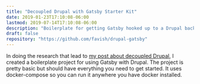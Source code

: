 ```yaml
---
title: "Decoupled Drupal with Gatsby Starter Kit"
date: 2019-01-23T17:10:08-06:00
lastmod: 2019-07-14T17:10:08-06:00
description: "Boilerplate for getting Gatsby hooked up to a Drupal backend."
draft: false
repository: "https://github.com/favish/drupal-gatsby"
---
```


In doing the research that lead to [my post about decoupled Drupal](/posts/building-decoupled-drupal-sites-2019), I created a boilerplate project for using Gatsby with Drupal. The project is pretty basic but should have everything you need to get started. It uses docker-compose so you can run it anywhere you have docker installed.
